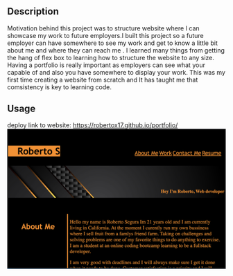 
# <Potfolio>

## Description

Motivation behind this project was to structure website where I can showcase my work to future employers.I built this project so a future employer can have somewhere to see my work and get to know a little bit about me and where they can reach me . I learned many things from getting the hang of flex box to learning how to structure the website to any size. Having a portfolio is really important as employers can see what your capable of and also you  have somewhere to display your work. This was my first time creating a website from scratch and It has taught me that comsistency is key to learning code.

## Usage
deploy link to website: https://robertox17.github.io/portfolio/
![screenshot of website page](images/new.screen.png)

